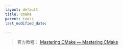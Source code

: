 ```yaml
---
layout: default
title: cmake
parent: tools
last_modified_date: 

---
```


> 官方教程： [Mastering CMake &#8212; Mastering CMake](https://cmake.org/cmake/help/book/mastering-cmake/)
